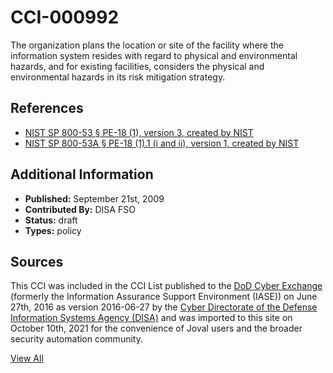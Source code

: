 # CCI-000992

The organization plans the location or site of the facility where the information system resides with regard to physical and environmental hazards, and for existing facilities, considers the physical and environmental hazards in its risk mitigation strategy.

## References ##

* [NIST SP 800-53 § PE-18 (1), version 3, created by NIST](http://csrc.nist.gov/publications/PubsSPs.html)
* [NIST SP 800-53A § PE-18 (1).1 (i and ii), version 1, created by NIST](http://csrc.nist.gov/publications/PubsSPs.html)


## Additional Information ##

* **Published:** September 21st, 2009
* **Contributed By:** DISA FSO
* **Status:** draft
* **Types:** policy

## Sources ##

This CCI was included in the CCI List published to the [DoD Cyber Exchange](https://public.cyber.mil/stigs/cci/)
(formerly the Information Assurance Support Environment (IASE)) on June 27th, 2016 as version
2016-06-27 by the [Cyber Directorate of the Defense Information Systems Agency (DISA)](https://public.cyber.mil/about-cyber/)
and was imported to this site on October 10th, 2021 for the convenience of Joval users and the broader
security automation community.

[View All](../README.md)
